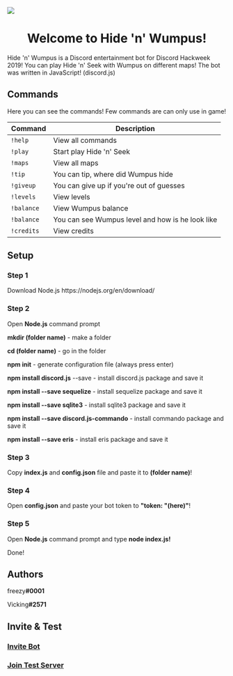 ![](https://cdn.discordapp.com/attachments/594143430972538880/594145277640966148/unknown.png)

<h1 align="center">Welcome to Hide 'n' Wumpus!</h1>
<p>Hide 'n' Wumpus is a Discord entertainment bot for Discord Hackweek 2019! You can play Hide 'n' Seek with Wumpus on different maps!
The bot was written in JavaScript! (discord.js)</p>
<h2 align="left">Commands</h2>

<p>Here you can see the commands! Few commands are can only use in game! </p>
 
| Command  | Description |
| ------------- | ------------- |
|`!help `| View all commands  |
|`!play `| Start play Hide 'n' Seek  |
|`!maps `| View all maps  |
|`!tip  `|You can tip, where did Wumpus hide  |
|`!giveup  `|You can give up if you're out of guesses  |
|`!levels  `|View levels  |
|`!balance  `|View Wumpus balance  |
|`!balance  `|You can see Wumpus level and how is he look like  |
|`!credits `| View credits  |
<h2 align="left">Setup</h2>
<h3>Step 1</h3>
<p>Download Node.js https://nodejs.org/en/download/</p>
<h3>Step 2</h3>
<p>Open <b>Node.js</b> command prompt</p>
<p><b>mkdir (folder name)</b> - make a folder</p>
<p> <b>cd (folder name)</b> - go in the folder</p>
<p> <b>npm init</b> - generate configuration file (always press enter)</p>
<p> <b>npm install discord.js</b> --save - install discord.js package and save it</p>
<p> <b>npm install --save sequelize</b> - install sequelize package and save it</p>
<p> <b>npm install --save sqlite3</b> - install sqlite3 package and save it</p>
<p> <b>npm install --save discord.js-commando</b> - install commando package and save it</p>
<p> <b>npm install --save eris</b> - install eris package and save it</p>
<h3>Step 3</h3>
<p>Copy <b>index.js</b> and <b>config.json</b> file and paste it to <b>(folder name)</b>!</p>
<h3>Step 4</h3>
<p>Open <b>config.json</b> and paste your bot token to <b>"token: "(here)"</b>!</p>
<h3>Step 5</h3>
<p>Open <b>Node.js</b> command prompt and type <b>node index.js!</b></p>
<p>Done!</p>
<h2 align="left">Authors</h2>
<p align="left">freezy<b>#0001</b></p>
<p align="left">Vicking<b>#2571</b></p>
<h2 align="left">Invite & Test</h2>
<h3 align="left"><a href="https://discordapp.com/oauth2/authorize?client_id=594138707691569163&scope=bot&permissions=2146958847">Invite Bot</a></h3>
<h3 align="left"><a href="https://discord.gg/EkRntBj">Join Test Server</a></h3>
